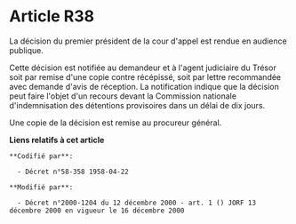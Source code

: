 # Article R38

La décision du premier président de la cour d'appel est rendue en audience publique.

Cette décision est notifiée au demandeur et à l'agent judiciaire du Trésor soit par remise d'une copie contre récépissé, soit
par lettre recommandée avec demande d'avis de réception. La notification indique que la décision peut faire l'objet d'un
recours devant la Commission nationale d'indemnisation des détentions provisoires dans un délai de dix jours.

Une copie de la décision est remise au procureur général.

**Liens relatifs à cet article**

	**Codifié par**:

	  - Décret n°58-358 1958-04-22

	**Modifié par**:

	  - Décret n°2000-1204 du 12 décembre 2000 - art. 1 () JORF 13 décembre 2000 en vigueur le 16 décembre 2000
